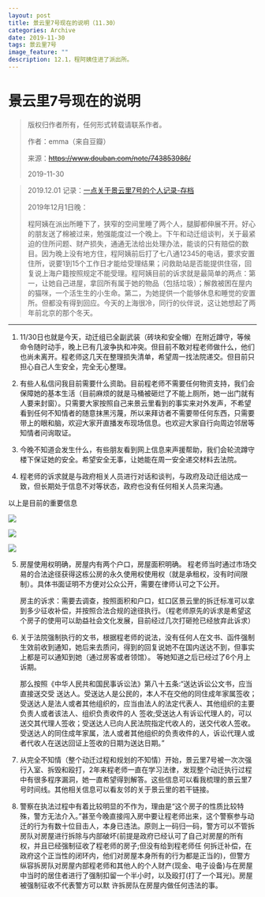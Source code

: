 ```yaml
---
layout: post
title: 景云里7号现在的说明（11.30）
categories: Archive
date: 2019-11-30
tags: 景云里7号
image_feature: ""
description: 12.1，程阿姨住进了派出所。
---
```


# 景云里7号现在的说明

> 版权归作者所有，任何形式转载请联系作者。
> 
> 作者：emma（来自豆瓣）
> 
> 来源：~~https://www.douban.com/note/743853986/~~
>
> 2019-11-30



> 2019.12.01 记录：[一点关于景云里7号的个人记录-存档]([https://matters.news/@yaoyaoyoyo1103/%E4%B8%80%E7%82%B9%E5%85%B3%E4%BA%8E%E6%99%AF%E4%BA%91%E9%87%8C7%E5%8F%B7%E7%9A%84%E4%B8%AA%E4%BA%BA%E8%AE%B0%E5%BD%95-%E5%AD%98%E6%A1%A3-zdpuAwpHikPba5GAQHJYbaxPmTbUEY8SbEhKs4id5pj48xY4m](https://matters.news/@yaoyaoyoyo1103/一点关于景云里7号的个人记录-存档-zdpuAwpHikPba5GAQHJYbaxPmTbUEY8SbEhKs4id5pj48xY4m))
>
> 2019年12月1日晚：
>
> 程阿姨在派出所睡下了，狭窄的空间里睡了两个人，腿脚都伸展不开。好心的朋友送了棉被过来，勉强能度过一个晚上。下午和动迁组谈判，关于最紧迫的住所问题、财产损失，通通无法给出处理办法，能谈的只有赔偿的数目。因为晚上没有地方住，程阿姨前后打了七八通12345的电话，要求安置住所，说要1到15个工作日才能给受理结果；问救助站是否能提供住宿，回复说上海户籍按照规定不能受理。程阿姨目前的诉求就是最简单的两点：第一，让她自己进屋，拿回所有属于她的物品（包括垃圾）；解救被困在屋内的猫咪，一个活生生的小生命。第二，为她提供一个能够休息和睡觉的安置所。但都没有得到回应。今天的上海很冷，同行的伙伴说，这让她想起了两年前北京的那个冬天。

---

1. 11/30日也就是今天，动迁组已全副武装（砖块和安全帽）在附近蹲守，等候命令随时动手，晚上已有几波争执和冲突。但目前不敢对程老师做什么，他们也尚未离开。程老师这几天在整理损失清单，希望周一找法院递交。但目前只担心自己人生安全，完全无心整理。

2. 有些人私信问我目前需要什么资助。目前程老师不需要任何物资支持，我们会保障她的基本生活（目前麻烦的就是马桶被砸烂了不能上厕所，她一出门就有人要来封窗）。只需要大家按照自己来景云里看到的事实来对外发声，不希望看到任何不知情者的随意抹黑污蔑，所以来拜访者不需要带任何东西，只需要带上的眼和脑，欢迎大家开直播发布现场信息。也欢迎大家自行向周边邻居等知情者问询取证。

3. 今晚不知道会发生什么，有些朋友看到网上信息来声援帮助，我们会轮流蹲守楼下保证她的安全。希望安全无事，让她能在周一安全递交材料去法院。

4. 程老师的诉求就是与政府相关人员进行对话和谈判，与政府及动迁组达成一致，但⻓期处于信息不对等状态，政府也没有任何相关人员来沟通。 

以上是目前的重要信息

![](https://ftp.bmp.ovh/imgs/2019/12/e4e9d7beae694eb9.webp)

![](https://ftp.bmp.ovh/imgs/2019/12/bfa1972f029b70b4.webp)

![](https://ftp.bmp.ovh/imgs/2019/12/7a00efd34c09b7bd.webp)

5. 房屋使用权明确，房屋内有两个户口，房屋面积明确。 程老师当时通过市场交易的合法途径获得这栋公房的永久使用权使用权（就是承租权，没有时间限制）。具体书面证明不方便对公众公开，需要在律师认可之下公开。

   房主的诉求：需要去调查，按照面积和户口，虹口区景云里的拆迁标准可以拿到多少征收补偿，并按照合法合规的途径执行。（程老师原先的诉求是希望这个房子的使用可以助益社会文化发展，目前经过几次打砸抢已经放弃此诉求）

6. 关于法院强制执行的文书，根据程老师的说法，没有任何人在文书、函件强制生效前收到通知，她后来去质问，得到的回复说她不在国内送达不到，但事实上都是可以通知到她（通过房客或者领馆）。 等她知道之后已经过了6个月上诉期。

   那么按照《中华人⺠共和国⺠事诉讼法》第八十五条:“送达诉讼公文书，应当直接送交受 送达人。受送达人是公⺠的，本人不在交他的同住成年家属签收；受送达人是法人或者其他组织的，应当由法人的法定代表人、其他组织的主要负责人或者该法人、组织负责收件的人 签收;受送达人有诉讼代理人的，可以送交其代理人签收；受送达人已向人⺠法院指定代收人的，送交代收人签收。受送达人的同住成年家属，法人或者其他组织的负责收件的人，诉讼代理人或者代收人在送达回证上签收的日期为送达日期。” 

7. 从完全不知情（整个动迁过程和规划的不知情）开始，景云里7号被一次次强行入室、拆毁和殴打，2年来程老师一直在学习法律，发现整个动迁执行过程中有很多程序漏洞，她一直希望得到解答。这些信息可以看我梳理的景云里7号时间线。其他相关信息可以看友邻的关于景云里的若干链接。

8. 警察在执法过程中有着比较明显的不作为，理由是“这个房子的性质比较特殊，警方无法介入。”甚至今晚直接闯入房中要让程老师出来，这个警察参与动迁的行为有数十位目击人，本身已违法。原则上一码归一码，警方可以不管拆房队对房屋进行拆除与内部破坏(前提是政府已经认可了自己对房屋的所有权，并且已经强制征收了程老师的房子;但没有给到程老师任 何拆迁补偿，在政府这个正当性的闭环内，他们对房屋本身所有的行为都是正当的)，但警方纵容拆房队对房屋内部程老师和其他人的个人财产(现金、电子设备)与在房屋中当时的居住者进行了强制扣留一个半小时，以及殴打(打了一个耳光)。房屋被强制征收不代表警方可以默 许拆房队在房屋内做任何违法的事。 